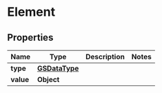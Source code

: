 

# Element


## Properties

| Name | Type | Description | Notes |
|------------ | ------------- | ------------- | -------------|
|**type** | [**GSDataType**](GSDataType.md) |  |  |
|**value** | **Object** |  |  |



